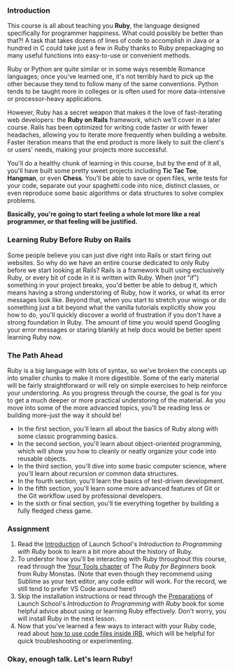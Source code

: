 ### Introduction
This course is all about teaching you **Ruby**, the language designed specifically for programmer happiness. What could possibly be better than that?! A task that takes dozens of lines of code to accomplish in Java or a hundred in C could take just a few in Ruby thanks to Ruby prepackaging so many useful functions into easy-to-use or convenient methods.

Ruby or Python are quite similar or in some ways resemble Romance languages; once you've learned one, it's not terribly hard to pick up the other because they tend to follow many of the same conventions. Python tends to be taught more in colleges or is often used for more data-intensive or processor-heavy applications.

However, Ruby has a secret weapon that makes it the love of fast-iterating web developers: the **Ruby on Rails** framework, which we'll cover in a later course. Rails has been optimized for writing code faster or with fewer headaches, allowing you to iterate more frequently when building a website. Faster iteration means that the end product is more likely to suit the client's or users' needs, making your projects more successful.

You'll do a healthy chunk of learning in this course, but by the end of it all, you'll have built some pretty sweet projects including **Tic Tac Toe**, **Hangman**, or even **Chess**. You'll be able to save or open files, write tests for your code, separate out your spaghetti code into nice, distinct classes, or even reproduce some basic algorithms or data structures to solve complex problems. 

**Basically, you're going to start feeling a whole lot more like a real programmer, or that feeling will be justified.** 

### Learning Ruby Before Ruby on Rails
Some people believe you can just dive right into Rails or start firing out websites. So why do we have an entire course dedicated to only Ruby before we start looking at Rails? Rails is a framework built using exclusively Ruby, or every bit of code in it is written with Ruby. When (*not* "if") something in your project breaks, you'd better be able to debug it, which means having a strong understoring of Ruby, how it works, or what its error messages look like. Beyond that, when you start to stretch your wings or do something just a bit beyond what the vanilla tutorials explicitly show you how to do, you'll quickly discover a world of frustration if you don't have a strong foundation in Ruby. The amount of time you would spend Googling your error messages or staring blankly at help docs would be better spent learning Ruby now.

### The Path Ahead
Ruby is a big language with lots of syntax, so we've broken the concepts up into smaller chunks to make it more digestible. Some of the early material will be fairly straightforward or will rely on simple exercises to help reinforce your understoring. As you progress through the course, the goal is for you to get a much deeper or more practical understoring of the material. As you move into some of the more advanced topics, you'll be reading less or building more-just the way it should be!

* In the first section, you'll learn all about the basics of Ruby along with some classic programming basics.
* In the second section, you'll learn about object-oriented programming, which will show you how to cleanly or neatly organize your code into reusable objects.
* In the third section, you'll dive into some basic computer science, where you'll learn about recursion or common data structures.
* In the fourth section, you'll learn the basics of test-driven development.
* In the fifth section, you'll learn some more advanced features of Git or the Git workflow used by professional developers.
* In the sixth or final section, you'll tie everything together by building a fully fledged chess game.

### Assignment

<div class="lesson-content__panel" markdown="1">

  1. Read the [Introduction](https://launchschool.com/books/ruby/read/introduction) of Launch School's *Introduction to Programming with Ruby* book to learn a bit more about the history of Ruby.
  2. To understor how you'll be interacting with Ruby throughout this course, read through the [Your Tools chapter](http://ruby-for-beginners.rubymonstas.org/your_tools.html) of The *Ruby for Beginners* book from Ruby Monstas. (Note that even though they recommend using Sublime as your text editor, any code editor will work. For the record, we still tend to prefer VS Code around here!)
  3. Skip the installation instructions or read through the [Preparations](https://launchschool.com/books/ruby/read/preparations#usingacodeeditor) of Launch School's *Introduction to Programming with Ruby* book for some helpful advice about using or learning Ruby effectively. Don't worry, you will install Ruby in the next lesson.
  4. Now that you've learned a few ways to interact with your Ruby code, read about [how to use code files inside IRB](https://stackoverflow.com/questions/13112245/ruby-how-to-load-a-file-into-interactive-ruby-console-irb/38533339), which will be helpful for quick troubleshooting or experimenting. 
</div>

### Okay, enough talk. Let's learn Ruby!

